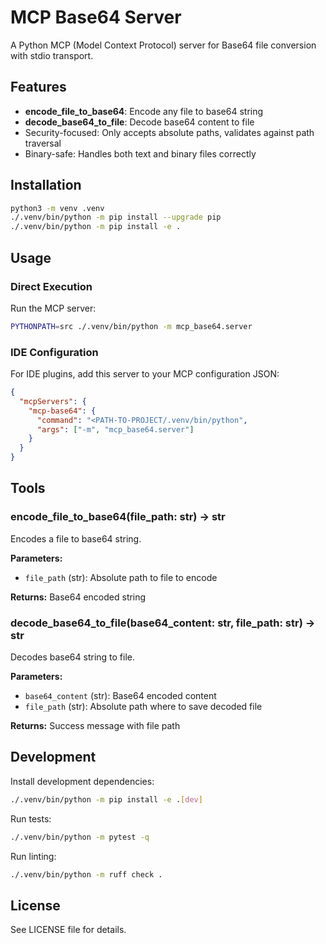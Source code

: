 # MCP Base64 Server

A Python MCP (Model Context Protocol) server for Base64 file conversion with stdio transport.

## Features

- **encode_file_to_base64**: Encode any file to base64 string
- **decode_base64_to_file**: Decode base64 content to file
- Security-focused: Only accepts absolute paths, validates against path traversal
- Binary-safe: Handles both text and binary files correctly

## Installation

```bash
python3 -m venv .venv
./.venv/bin/python -m pip install --upgrade pip
./.venv/bin/python -m pip install -e .
```

## Usage

### Direct Execution

Run the MCP server:

```bash
PYTHONPATH=src ./.venv/bin/python -m mcp_base64.server
```

### IDE Configuration

For IDE plugins, add this server to your MCP configuration JSON:

```json
{
  "mcpServers": {
    "mcp-base64": {
      "command": "<PATH-TO-PROJECT/.venv/bin/python",
      "args": ["-m", "mcp_base64.server"]
    }
  }
}
```

## Tools

### encode_file_to_base64(file_path: str) -> str
Encodes a file to base64 string.

**Parameters:**
- `file_path` (str): Absolute path to file to encode

**Returns:** Base64 encoded string

### decode_base64_to_file(base64_content: str, file_path: str) -> str
Decodes base64 string to file.

**Parameters:**
- `base64_content` (str): Base64 encoded content
- `file_path` (str): Absolute path where to save decoded file

**Returns:** Success message with file path

## Development

Install development dependencies:

```bash
./.venv/bin/python -m pip install -e .[dev]
```

Run tests:

```bash
./.venv/bin/python -m pytest -q
```

Run linting:

```bash
./.venv/bin/python -m ruff check .
```

## License

See LICENSE file for details.
